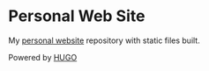 # Personal Web Site

My [personal website](https://lisboaxd.github.io) repository with static files built.

Powered by [HUGO](https://gohugo.io/)
